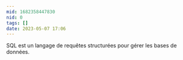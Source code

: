 ```yaml
---
mid: 1682358447830
nid: 0
tags: []
date: 2023-05-07 17:06
---
```



SQL est un langage de requêtes structurées pour gérer les bases de données.